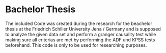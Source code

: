 # Bachelor Thesis
The included Code was created during the research for the beachelor thesis at the Friedrich Schiller University Jena / Germany and is supposed to analyze the given data set and perform a granger causality test
while making sure all criterias are met by performing the ADF und KPSS tests beforehand.
This code is only to be used for researching purposes.
